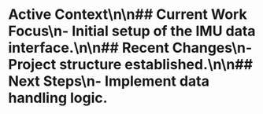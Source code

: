 # Active Context\n\n## Current Work Focus\n- Initial setup of the IMU data interface.\n\n## Recent Changes\n- Project structure established.\n\n## Next Steps\n- Implement data handling logic.
